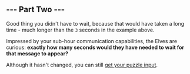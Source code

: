 ## --- Part Two ---

Good thing you didn't have to wait, because that would have taken a long time -
much longer than the `3` seconds in the example above.

Impressed by your sub-hour communication capabilities, the Elves are curious:
**exactly how many seconds would they have needed to wait for that message to
appear?**

Although it hasn't changed, you can still [get your puzzle input](input.txt).
